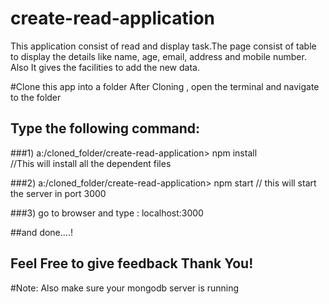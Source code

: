 # create-read-application
This application consist of read and display task.The page consist of table to display the details like name, age, email, address and mobile number. Also It gives the facilities to add the new data.


#Clone this app into a folder
  After Cloning , open the terminal and navigate to the folder

## Type the following command:
  ###1) a:/cloned_folder/create-read-application> npm install        
     //This will install all the dependent files
    
  ###2) a:/cloned_folder/create-read-application> npm start
    // this will start the server in port 3000
  
  ###3) go to browser and type : localhost:3000
  
  ##and done....! 
  
  ## Feel Free to give feedback Thank You! 
  #Note:  Also make sure your mongodb server is running

